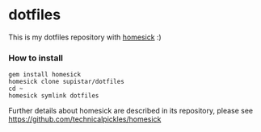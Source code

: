 # dotfiles

This is my dotfiles repository with [homesick](https://github.com/technicalpickles/homesick) :)

### How to install

```
gem install homesick
homesick clone supistar/dotfiles
cd ~
homesick symlink dotfiles
```

Further details about homesick are described in its repository, please see https://github.com/technicalpickles/homesick

